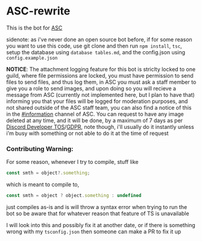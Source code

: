 # ASC-rewrite

This is the bot for [ASC](https://discord.gg/Y3WpFhs)

sidenote: as i've never done an open source bot before, if for some reason you want to use this code, use git clone and then run `npm install`, `tsc`, setup the database using `database tables.md`, and the config.json using `config.example.json`


**NOTICE**: The attachment logging feature for this bot is striclty locked to one guild, where file permissions are locked, you must have permission to send files to send files, and thus log them, in ASC you must ask a staff member to give you a role to send images, and upon doing so you will recieve a message from ASC (currently not implemented here, but I plan to have that) informing you that your files will be logged for moderation purposes, and not shared outside of the ASC staff team, you can also find a notice of this in the [#information](https://discordapp.com/channels/539355100397699092/635215364950851659/635228376692424714) channel of ASC.
You can request to have any image deleted at any time, and it will be done, by a maximum of 7 days as per [Discord Developer TOS](https://discordapp.com/developers/docs/legal)/[GDPR](https://gdpr-info.eu/), note though, i'll usually do it instantly unless i'm busy with something or not able to do it at the time of request

### Contributing Warning:

For some reason, whenever I try to compile, stuff like
```js
const smth = object?.something;
```
which is meant to compile to,
```js
const smth = object ? object.something : undefined
```
just compiles as-is and is will throw a syntax error when trying to run the bot
so be aware that for whatever reason that feature of TS is unavailable

I will look into this and possibly fix it at another date, or if there is something wrong with my `tsconfig.json` then someone can make a PR to fix it up